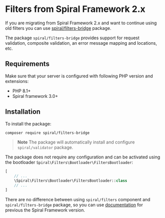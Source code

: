# Filters from Spiral Framework 2.x

If you are migrating from Spiral Framework 2.x and want to continue using old filters you can
use [spiral/filters-bridge](https://github.com/spiral/filters-bridge) package.

The package `spiral/filters-bridge` provides support for request validation, composite validation, an error message
mapping and locations, etc.

## Requirements

Make sure that your server is configured with following PHP version and extensions:

- PHP 8.1+
- Spiral framework 3.0+

## Installation

To install the package:

```bash
composer require spiral/filters-bridge
```

> **Note**
> The package will automatically install and configure `spiral/validator` package.

The package does not require any configuration and can be activated using the
bootloader `Spiral\Filters\Bootloader\FiltersBootloader`:

```php
[
    // ...
    \Spiral\Filters\Bootloader\FiltersBootloader::class
    // ...
]
```

There are no difference between using `spiral/filters` component and `spiral/filters-bridge` package, so you can use
[documentation](https://spiral.dev/docs/filters-configuration/2.14/en#create-filter) for previous the Spiral Framework 
version.